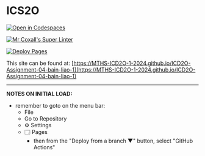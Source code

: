 # ICS2O

[![Open in Codespaces](https://classroom.github.com/assets/launch-codespace-2972f46106e565e64193e422d61a12cf1da4916b45550586e14ef0a7c637dd04.svg)](https://classroom.github.com/open-in-codespaces?assignment_repo_id=19431695)

[![Mr Coxall's Super Linter](https://github.com/MTHS-ICD2O-1-2024/ICD2O-Assignment-04-bain-liao-1/workflows/Mr%20Coxall's%20Super%20Linter/badge.svg)](https://github.com/MTHS-ICD2O-1-2024/ICD2O-Assignment-04-bain-liao-1/actions)

[![Deploy Pages](https://github.com/MTHS-ICD2O-1-2024/ICD2O-Assignment-04-bain-liao-1/workflows/Deploy%20Pages/badge.svg)](https://github.com/MTHS-ICD2O-1-2024/ICD2O-Assignment-04-bain-liao-1/actions)

This site can be found at: [https://MTHS-ICD2O-1-2024.github.io/ICD2O-Assignment-04-bain-liao-1](https://MTHS-ICD2O-1-2024.github.io/ICD2O-Assignment-04-bain-liao-1)

---

**NOTES ON INITIAL LOAD:**
- remember to goto on the menu bar:
  - File
  - Go to Repository
  - ⚙ Settings
  - 🗔 Pages
    - then from the "Deploy from a branch ▼" button, select "GitHub Actions"
